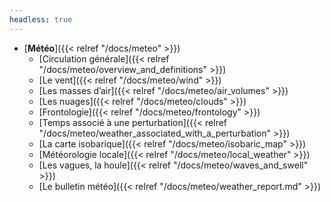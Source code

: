 ```yaml
---
headless: true
---
```


- [**Météo**]({{< relref "/docs/meteo" >}})
    - [Circulation générale]({{< relref "/docs/meteo/overview_and_definitions" >}})
    - [Le vent]({{< relref "/docs/meteo/wind" >}})
    - [Les masses d’air]({{< relref "/docs/meteo/air_volumes" >}})
    - [Les nuages]({{< relref "/docs/meteo/clouds" >}})
    - [Frontologie]({{< relref "/docs/meteo/frontology" >}})
    - [Temps associé à une perturbation]({{< relref "/docs/meteo/weather_associated_with_a_perturbation" >}})
    - [La carte isobarique]({{< relref "/docs/meteo/isobaric_map" >}})
    - [Météorologie locale]({{< relref "/docs/meteo/local_weather" >}})
    - [Les vagues, la houle]({{< relref "/docs/meteo/waves_and_swell" >}}) 
    - [Le bulletin météo]({{< relref "/docs/meteo/weather_report.md" >}})
<br />
<br />
